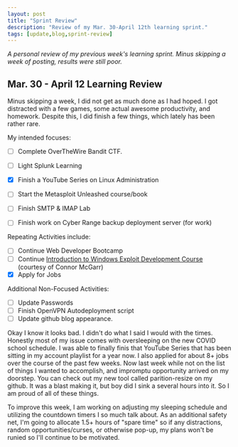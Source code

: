 ```yaml
---
layout: post
title: "Sprint Review"
description: "Review of my Mar. 30-April 12th learning sprint."
tags: [update,blog,sprint-review]
---
```

_A personal review of my previous week's learning sprint. Minus skipping a week of posting, results were still poor._

## Mar. 30 - April 12 Learning Review

Minus skipping a week, I did not get as much done as I had hoped. I got distracted with a few games, some actual awesome productivity, and homework. Despite this, I did finish a few things, which lately has been rather rare.

My intended focuses:

- [ ]  Complete OverTheWire Bandit CTF.
- [ ]  Light Splunk Learning
- [X]  Finish a YouTube Series on Linux Administration
- [ ]  Start the Metasploit Unleashed course/book
- [ ]  Finish SMTP & IMAP Lab
- [ ]  Finish work on Cyber Range backup deployment server (for work)


Repeating Activities include:

- [ ]  Continue Web Developer Bootcamp
- [ ]  Continue [Introduction to Windows Exploit Development Course](https://github.com/connormcgarr/An-Intro-2-Win-ED) (courtesy of Connor McGarr)
- [X]  Apply for Jobs

Additional Non-Focused Activities:

- [ ]  Update Passwords
- [ ]  Finish OpenVPN Autodeployment script
- [ ]  Update github blog appearance. 

Okay I know it looks bad. I didn't do what I said I would with the times. Honestly most of my issue comes with oversleeping on the new COVID school schedule. I was able to finally finis that YouTube Series that has been sitting in my account playlist for a year now. I also applied for about 8+ jobs over the course of the past few weeks. Now last week while not on the list of things I wanted to accomplish, and impromptu opportunity arrived on my doorstep. You can check out my new tool called parition-resize on my github. It was a blast making it, but boy did I sink a several hours into it. So I am proud of all of these things.

To improve this week, I am working on adjusting my sleeping schedule and utilizing the countdown timers I so much talk about. As an additional safety net, I'm going to allocate 1.5+ hours of "spare time" so if any distractions, random opportunities/curses, or otherwise pop-up, my plans won't be runied so I'll continue to be motivated. 